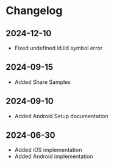 # Changelog

## 2024-12-10
- Fixed undefined ld.lld symbol error

## 2024-09-15
- Added Share Samples

## 2024-09-10
- Added Android Setup documentation 

## 2024-06-30
- Added iOS implementation
- Added Android implementation